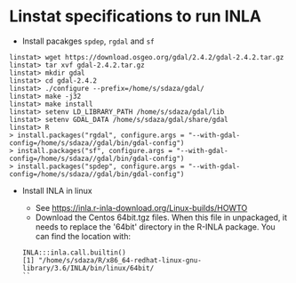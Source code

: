 # Linstat specifications to run INLA

- Install pacakges `spdep`, `rgdal` and `sf`

```
linstat> wget https://download.osgeo.org/gdal/2.4.2/gdal-2.4.2.tar.gz
linstat> tar xvf gdal-2.4.2.tar.gz
linstat> mkdir gdal
linstat> cd gdal-2.4.2
linstat> ./configure --prefix=/home/s/sdaza/gdal/
linstat> make -j32
linstat> make install
linstat> setenv LD_LIBRARY_PATH /home/s/sdaza/gdal/lib
linstat> setenv GDAL_DATA /home/s/sdaza/gdal/share/gdal
linstat> R
> install.packages("rgdal", configure.args = "--with-gdal-config=/home/s/sdaza//gdal/bin/gdal-config")
> install.packages("sf", configure.args = "--with-gdal-config=/home/s/sdaza//gdal/bin/gdal-config")
> install.packages("spdep", configure.args = "--with-gdal-config=/home/s/sdaza//gdal/bin/gdal-config")
```

- Install INLA in linux
    - See https://inla.r-inla-download.org/Linux-builds/HOWTO
    - Download the Centos 64bit.tgz files. When this file in unpackaged, it needs to replace the '64bit' directory in the R-INLA package. You can find the location with:

    ```
    INLA:::inla.call.builtin()
    [1] "/home/s/sdaza/R/x86_64-redhat-linux-gnu-library/3.6/INLA/bin/linux/64bit/
    ``